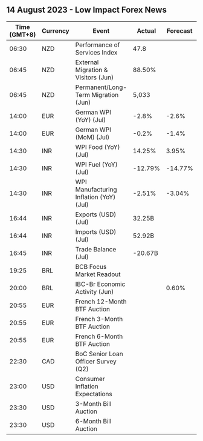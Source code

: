## 14 August 2023 - Low Impact Forex News

| Time (GMT+8) | Currency | Event | Actual | Forecast | Previous |
|------|----------|-------|--------|----------|----------|
| 06:30 | NZD | Performance of Services Index | 47.8 |  | 49.6 |
| 06:45 | NZD | External Migration & Visitors (Jun) | 88.50% |  | 120.40% |
| 06:45 | NZD | Permanent/Long-Term Migration (Jun) | 5,033 |  | 7,061 |
| 14:00 | EUR | German WPI (YoY) (Jul) | -2.8% | -2.6% | -2.9% |
| 14:00 | EUR | German WPI (MoM) (Jul) | -0.2% | -1.4% | -0.2% |
| 14:30 | INR | WPI Food (YoY) (Jul) | 14.25% | 3.95% | 1.32% |
| 14:30 | INR | WPI Fuel (YoY) (Jul) | -12.79% | -14.77% | -12.63% |
| 14:30 | INR | WPI Manufacturing Inflation (YoY) (Jul) | -2.51% | -3.04% | -2.71% |
| 16:44 | INR | Exports (USD) (Jul) | 32.25B |  | 32.97B |
| 16:44 | INR | Imports (USD) (Jul) | 52.92B |  | 53.10B |
| 16:45 | INR | Trade Balance (Jul) | -20.67B |  | -20.13B |
| 19:25 | BRL | BCB Focus Market Readout |  |  |  |
| 20:00 | BRL | IBC-Br Economic Activity (Jun) |  | 0.60% | -2.00% |
| 20:55 | EUR | French 12-Month BTF Auction |  |  | 3.574% |
| 20:55 | EUR | French 3-Month BTF Auction |  |  | 3.617% |
| 20:55 | EUR | French 6-Month BTF Auction |  |  | 3.585% |
| 22:30 | CAD | BoC Senior Loan Officer Survey (Q2) |  |  | 11.3 |
| 23:00 | USD | Consumer Inflation Expectations |  |  | 3.8% |
| 23:30 | USD | 3-Month Bill Auction |  |  | 5.290% |
| 23:30 | USD | 6-Month Bill Auction |  |  | 5.265% |
